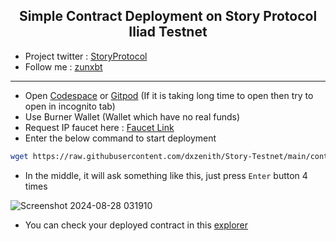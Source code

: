 <h2 align=center>Simple Contract Deployment on Story Protocol Iliad Testnet</h2>

- Project twitter : [StoryProtocol](https://x.com/StoryProtocol)
- Follow me : [zunxbt](https://x.com/ZunXBT)
---
- Open [Codespace](https://github.com/codespaces) or [Gitpod](https://gitpod.io/workspaces) (If it is taking long time to open then try to open in incognito tab)
- Use Burner Wallet (Wallet which have no real funds)
- Request IP faucet here : [Faucet Link](https://faucet.story.foundation/)
- Enter the below command to start deployment
```bash
wget https://raw.githubusercontent.com/dxzenith/Story-Testnet/main/contract.sh && chmod +x contract.sh && ./contract.sh
```
- In the middle, it will ask something like this, just press `Enter` button 4 times

![Screenshot 2024-08-28 031910](https://github.com/user-attachments/assets/54f9da7e-d52d-4758-830d-8747cb8f4389)
- You can check your deployed contract in this [explorer](https://testnet.storyscan.xyz/)
